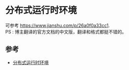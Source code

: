 # 分布式运行时环境

可参考 <https://www.jianshu.com/p/26a0f0a33cc1>.  
PS : 博主翻译的官方文档的中文版，翻译和格式都挺不错的。

## 参考
* [分布式运行时环境](https://www.jianshu.com/p/26a0f0a33cc1)